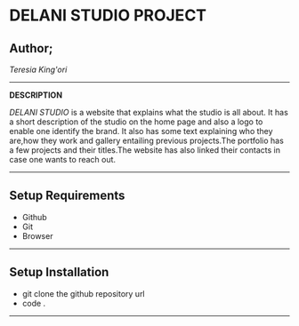 # DELANI STUDIO PROJECT
## Author;
*Teresia King'ori*
_____

**DESCRIPTION**

*DELANI STUDIO* is a website that explains what the studio is all about. It has a short description of the studio on the home page and also a logo to enable one identify the brand.  It also has some text explaining who they are,how they work and gallery entailing previous projects.The portfolio has a few projects and their titles.The website has also linked their contacts in case one wants to reach out.
_____
## Setup Requirements
* Github
* Git
* Browser
____
## Setup Installation
* git clone the github repository url
* code .
___

